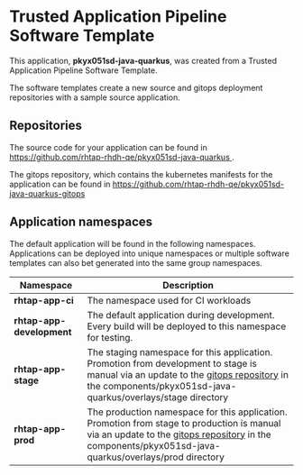 # Trusted Application Pipeline Software Template

This application, **pkyx051sd-java-quarkus**, was created from a Trusted Application Pipeline Software Template.

The software templates create a new source and gitops deployment repositories with a sample source application. 

## Repositories

The source code for your application can be found in [https://github.com/rhtap-rhdh-qe/pkyx051sd-java-quarkus ](https://github.com/rhtap-rhdh-qe/pkyx051sd-java-quarkus ).
 
The gitops repository, which contains the kubernetes manifests for the application can be found in 
[https://github.com/rhtap-rhdh-qe/pkyx051sd-java-quarkus-gitops ](https://github.com/rhtap-rhdh-qe/pkyx051sd-java-quarkus-gitops ) 

## Application namespaces 

The default application will be found in the following namespaces. Applications can be deployed into unique namespaces or multiple software templates can also bet generated into the same group namespaces.  

|  Namespace   |  Description   |  
| -------- | -------- |
| **rhtap-app-ci** | The namespace used for CI workloads |
| **rhtap-app-development** | The default application during development. Every build will be deployed to this namespace for testing. |
| **rhtap-app-stage** | The staging namespace for this application. Promotion from development to stage is manual via an update to the [gitops repository](https://github.com/rhtap-rhdh-qe/pkyx051sd-java-quarkus-gitops ) in the components/pkyx051sd-java-quarkus/overlays/stage directory |
| **rhtap-app-prod** | The production namespace for this application. Promotion from stage to production is manual via an update to the [gitops repository](https://github.com/rhtap-rhdh-qe/pkyx051sd-java-quarkus-gitops ) in the components/pkyx051sd-java-quarkus/overlays/prod directory |